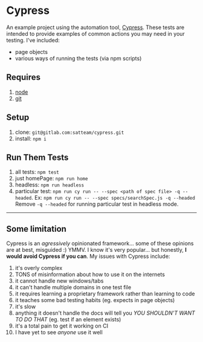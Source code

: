 # Cypress

An example project using the automation tool, [Cypress](https://www.cypress.io/). These tests are intended to provide examples of common actions you may need in your testing. I've included:
- page objects
- various ways of running the tests (via npm scripts)

## Requires
1. [node](https://nodejs.org/en/)
1. [git](https://git-scm.com/)

## Setup
1. clone: `git@gitlab.com:satteam/cypress.git`
1. install: `npm i`

## Run Them Tests
1. all tests: `npm test`
1. just homePage: `npm run home`
1. headless: `npm run headless`
1. particular test: `npm run cy run -- --spec <path of spec file> -q --headed`. 
Ex: `npm run cy run -- --spec specs/searchSpec.js -q --headed`
Remove `-q --headed` for running particular test in headless mode.
---

## Some limitation
Cypress is an _agressively_ opinionated framework... some of these opinions are at best, misguided :) YMMV. I know it's very popular... but honestly, **I would avoid Cypress if you can**. My issues with Cypress include:

1. it's overly complex
1. TONS of misinformation about how to use it on the internets
1. it cannot handle new windows/tabs
1. it can't handle multiple domains in one test file
1. it requires learning a proprietary framework rather than learning to code
1. it teaches some bad testing habits (eg. expects in page objects)
1. it's slow
1. anything it doesn't handle the docs will tell you _YOU SHOULDN'T WANT TO DO THAT_ (eg. test if an element exists)
1. it's a total pain to get it working on CI
1. I have yet to see _anyone_ use it well
